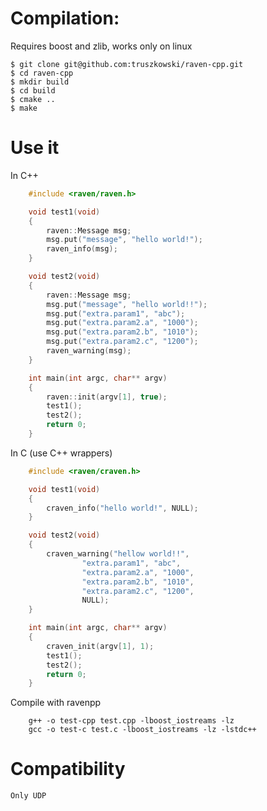 # Compilation:

Requires boost and zlib, works only on linux

	$ git clone git@github.com:truszkowski/raven-cpp.git
	$ cd raven-cpp
	$ mkdir build
	$ cd build
	$ cmake ..
	$ make

# Use it

In C++

```cpp
	#include <raven/raven.h>

	void test1(void)
	{
		raven::Message msg;
		msg.put("message", "hello world!");
		raven_info(msg);
	}

	void test2(void)
	{
		raven::Message msg;
		msg.put("message", "hello world!!");
		msg.put("extra.param1", "abc");
		msg.put("extra.param2.a", "1000");
		msg.put("extra.param2.b", "1010");
		msg.put("extra.param2.c", "1200");
		raven_warning(msg);
	}

	int main(int argc, char** argv)
	{
		raven::init(argv[1], true);
		test1();
		test2();
		return 0;
	}
```

In C (use C++ wrappers)

```c
	#include <raven/craven.h>

	void test1(void)
	{
		craven_info("hello world!", NULL);
	}

	void test2(void)
	{
		craven_warning("hellow world!!", 
				"extra.param1", "abc",
				"extra.param2.a", "1000",
				"extra.param2.b", "1010",
				"extra.param2.c", "1200",
				NULL);
	}

	int main(int argc, char** argv)
	{
		craven_init(argv[1], 1);
		test1();
		test2();
		return 0;
	}
```

Compile with ravenpp

```
	g++ -o test-cpp test.cpp -lboost_iostreams -lz
	gcc -o test-c test.c -lboost_iostreams -lz -lstdc++
```

# Compatibility

	Only UDP


